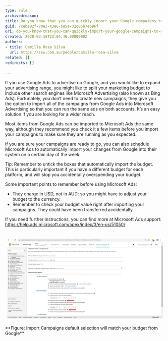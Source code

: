 ```yaml
---
type: rule
archivedreason: 
title: Do you know that you can quickly import your Google campaigns to your Microsoft Ads?
guid: 7ceba02f-70e3-43e6-b85a-32c85b7eb96f
uri: do-you-know-that-you-can-quickly-import-your-google-campaigns-to-your-microsoft-ads
created: 2020-03-18T23:04:46.0000000Z
authors:
- title: Camilla Rosa Silva
  url: https://ssw.com.au/people/camilla-rosa-silva
related: []
redirects: []

---
```


If you use Google Ads to advertise on Google, and you would like to expand your advertising range, you might like to split your marketing budget to include other search engines like Microsoft Advertising (also known as Bing Ads). Fortunately, you don’t need to create new campaigns, they give you the option to import all of the campaigns from Google Ads into Microsoft Advertising so that you can run the same ads on both accounts. It’s an easy solution if you are looking for a wider reach.

<!--endintro-->



Most items from Google Ads can be imported to Microsoft Ads the same way, although they recommend you check it a few items before you import your campaigns to make sure they are running as you expected.
 
If you are sure your campaigns are ready to go, you can also schedule Microsoft Ads to automatically import your changes from Google into their system on a certain day of the week.

Tip: Remember to untick the boxes that automatically import the budget. This is particularly important if you have a different budget for each platform, and will stop you accidentally overspending your budget.



Some important points to remember before using Microsoft Ads:

* They charge in USD, not in AUD; so you might have to adjust your budget to the currency.
* Remember to check your budget value right after importing your campaigns. They could have been transferred accidentally.

If you need further instructions, you can find more at Microsoft Ads support: https://help.ads.microsoft.com/apex/index/3/en-us/51050/


<dl class="ssw15-rteElement-ImageArea"><br><img src="Msads.png" alt="Msads.png" style="margin:5px;width:808px;"></dl>
 **Figure: Import Campaigns default selection will match your budget from Google**
